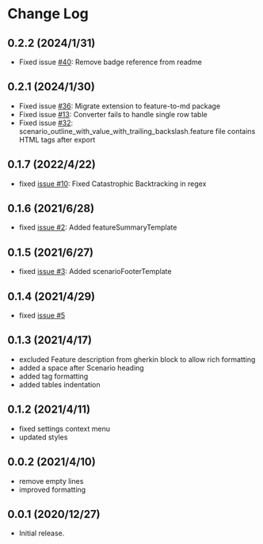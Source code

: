 # Change Log

## 0.2.2 (2024/1/31)

- Fixed issue [#40](https://github.com/TestEssence/vscode-gherkin-pdf/issues/40): Remove badge reference from readme

## 0.2.1 (2024/1/30)

- Fixed issue [#36](https://github.com/TestEssence/vscode-gherkin-pdf/issues/36): Migrate extension to feature-to-md package
- Fixed issue [#13](https://github.com/TestEssence/vscode-gherkin-pdf/issues/13): Converter fails to handle single row table
- Fixed issue [#32](https://github.com/TestEssence/vscode-gherkin-pdf/issues/32): scenario_outline_with_value_with_trailing_backslash.feature file contains HTML tags after export

## 0.1.7 (2022/4/22)

- fixed [issue #10](https://github.com/TestEssence/vscode-gherkin-pdf/issues/10): Fixed Catastrophic Backtracking in regex

## 0.1.6 (2021/6/28)

- fixed [issue #2](https://github.com/TestEssence/vscode-gherkin-pdf/issues/2): Added featureSummaryTemplate

## 0.1.5 (2021/6/27)

- fixed [issue #3](https://github.com/TestEssence/vscode-gherkin-pdf/issues/3): Added scenarioFooterTemplate

## 0.1.4 (2021/4/29)

- fixed [issue #5](https://github.com/TestEssence/vscode-gherkin-pdf/issues/5)

## 0.1.3 (2021/4/17)

- excluded Feature description from gherkin block to allow rich formatting
- added a space after Scenario heading
- added tag formatting
- added tables indentation

## 0.1.2 (2021/4/11)

- fixed settings context menu
- updated styles

## 0.0.2 (2021/4/10)

- remove empty lines
- improved formatting

## 0.0.1 (2020/12/27)

- Initial release.
